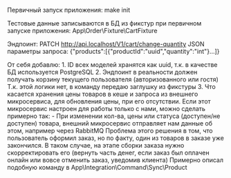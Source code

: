 Первичный запуск приложения:
    make init

Тестовые данные записываются в БД из фикстур при первичном запуске приложения:
    App\Order\Fixture\CartFixture

Эндпоинт:
    PATCH http://api.localhost/V1/cart/change-quantity
JSON параметры запроса:
    {"products":[{"productId":"uuid","quantity":"int"}...]}

От себя добавлю:
    1. ID всех моделей хранятся как uuid, т.к. в качестве БД используется PostgreSQL
    2. Эндпоинт в реальности должен получать корзину текущего пользователя (авторизованного или гостя)
        Т.к. этой логики нет, в команду передаю заглушку из фикстуры
    3. Что касается хранения цены товаров в кеше и запроса из внешнего микросервиса, для обновления цены, при его отсутствии.
        Если этот микросервис настроен для работы только с нами, можно сделать примерно так:
            - При изменении кол-ва, цены или статуса (доступен/не доступен) товара, внешний микросервис отправляет нам данные об этом, например через RabbitMQ
                Проблема этого решения в том, что пользователь оформил заказ, но по факту, один из товаров в заказе уже закончился.
                В таком случае, на этапе сборки заказа нужно скорректировать его (вернуть часть денег, если заказ был оплачен онлайн или вовсе отменить заказ, уведомив клиента)
        Примерно описал подобную команду в App\Integration\Command\Sync\Product
